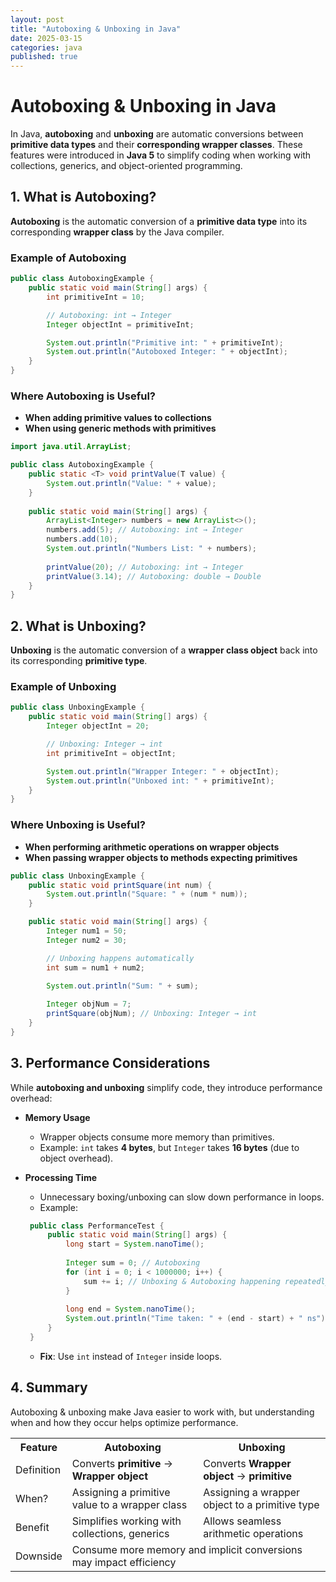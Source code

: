 ```yaml
---
layout: post
title: "Autoboxing & Unboxing in Java"
date: 2025-03-15
categories: java
published: true
---
```


# Autoboxing & Unboxing in Java

In Java, **autoboxing** and **unboxing** are automatic conversions between **primitive data types** and their **corresponding wrapper classes**. These features were introduced in **Java 5** to simplify coding when working with collections, generics, and object-oriented programming.

## 1. What is Autoboxing?

**Autoboxing** is the automatic conversion of a **primitive data type** into its corresponding **wrapper class** by the Java compiler.

### Example of Autoboxing
```java
public class AutoboxingExample {
    public static void main(String[] args) {
        int primitiveInt = 10;

        // Autoboxing: int → Integer
        Integer objectInt = primitiveInt;

        System.out.println("Primitive int: " + primitiveInt);
        System.out.println("Autoboxed Integer: " + objectInt);
    }
}
```

### Where Autoboxing is Useful?

- **When adding primitive values to collections** 
- **When using generic methods with primitives**

```java
import java.util.ArrayList;

public class AutoboxingExample {
    public static <T> void printValue(T value) {
        System.out.println("Value: " + value);
    }
    
    public static void main(String[] args) {
        ArrayList<Integer> numbers = new ArrayList<>();
        numbers.add(5); // Autoboxing: int → Integer
        numbers.add(10);
        System.out.println("Numbers List: " + numbers);
        
        printValue(20); // Autoboxing: int → Integer
        printValue(3.14); // Autoboxing: double → Double
    }
}
```

## 2. What is Unboxing?

**Unboxing** is the automatic conversion of a **wrapper class object** back into its corresponding **primitive type**.

### Example of Unboxing
```java
public class UnboxingExample {
    public static void main(String[] args) {
        Integer objectInt = 20;

        // Unboxing: Integer → int
        int primitiveInt = objectInt;

        System.out.println("Wrapper Integer: " + objectInt);
        System.out.println("Unboxed int: " + primitiveInt);
    }
}
```

### Where Unboxing is Useful?

- **When performing arithmetic operations on wrapper objects**
- **When passing wrapper objects to methods expecting primitives**

```java
public class UnboxingExample {
    public static void printSquare(int num) {
        System.out.println("Square: " + (num * num));
    }

    public static void main(String[] args) {
        Integer num1 = 50;
        Integer num2 = 30;

        // Unboxing happens automatically
        int sum = num1 + num2;

        System.out.println("Sum: " + sum);
        
        Integer objNum = 7;
        printSquare(objNum); // Unboxing: Integer → int
    }
}
```

## 3. Performance Considerations

While **autoboxing and unboxing** simplify code, they introduce performance overhead:

- **Memory Usage** 

    - Wrapper objects consume more memory than primitives.
    - Example: `int` takes **4 bytes**, but `Integer` takes **16 bytes** (due to object overhead).
    
- **Processing Time** 

    - Unnecessary boxing/unboxing can slow down performance in loops.
    - Example:
    ```java
     public class PerformanceTest {
         public static void main(String[] args) {
             long start = System.nanoTime();
             
             Integer sum = 0; // Autoboxing
             for (int i = 0; i < 1000000; i++) {
                 sum += i; // Unboxing & Autoboxing happening repeatedly
             }
             
             long end = System.nanoTime();
             System.out.println("Time taken: " + (end - start) + " ns");
         }
     }
     ```
    - **Fix**: Use `int` instead of `Integer` inside loops.

## 4. Summary

Autoboxing & unboxing make Java easier to work with, but understanding when and how they occur helps optimize performance. 

<table>
    <tr>
        <th>Feature</th>
        <th>Autoboxing</th>
        <th>Unboxing</th>
    </tr>
    <tr>
        <td>Definition</td>
        <td>Converts <b>primitive</b> → <b>Wrapper object</b></td>
        <td>Converts <b>Wrapper object</b> → <b>primitive</b></td>
    </tr>
    <tr>
        <td>When?</td>
        <td>Assigning a primitive value to a wrapper class</td>
        <td>Assigning a wrapper object to a primitive type</td>
    </tr>
    <tr>
        <td>Benefit</td>
        <td>Simplifies working with collections, generics</td>
        <td>Allows seamless arithmetic operations</td>
    </tr>
    <tr>
        <td>Downside</td>
        <td colspan="2">Consume more memory and implicit conversions may impact efficiency</td>
    </tr>
</table>
